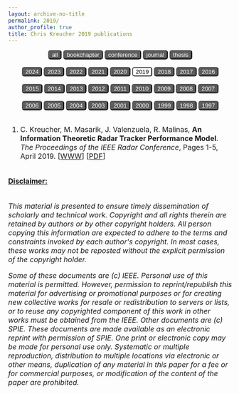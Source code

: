 ```yaml
---
layout: archive-no-title
permalink: 2019/
author_profile: true
title: Chris Kreucher 2019 publications
---
```


<center>
<a href="../complete-bibliography/"><button type="button" class="btn" style="background-color:#5C5C5C;color:#ffffff;outline:none;border-radius:5px"> all </button></a>
<a href="../bookchapter/"><button type="button" class="btn" style="background-color:#5C5C5C;color:#ffffff;outline:none;border-radius:5px"> bookchapter</button></a>
<a href="../conference/"><button type="button" class="btn" style="background-color:#5C5C5C;color:#ffffff;outline:none;border-radius:5px"> conference</button></a>
<a href="../journal/"><button type="button" class="btn" style="background-color:#5C5C5C;color:#ffffff;outline:none;border-radius:5px"> journal</button></a>
<a href="../thesis/"><button type="button" class="btn" style="background-color:#5C5C5C;color:#ffffff;outline:none;border-radius:5px"> thesis</button></a>
</center>
<br>
<center>
<a href="../2024/"><button type="button" class="btn" style="background-color:#5C5C5C;color:#ffffff;outline:none;border-radius:5px"> 2024</button></a>
<a href="../2023/"><button type="button" class="btn" style="background-color:#5C5C5C;color:#ffffff;outline:none;border-radius:5px"> 2023</button></a>
<a href="../2022/"><button type="button" class="btn" style="background-color:#5C5C5C;color:#ffffff;outline:none;border-radius:5px"> 2022</button></a>
<a href="../2021/"><button type="button" class="btn" style="background-color:#5C5C5C;color:#ffffff;outline:none;border-radius:5px"> 2021</button></a>
<a href="../2020/"><button type="button" class="btn" style="background-color:#5C5C5C;color:#ffffff;outline:none;border-radius:5px"> 2020</button></a>
<a href="../2019/"><button type="button" class="button button3" style="background-color:#ffffff;color:#000000;outline:none;border-radius:5px"> 2019</button></a>
<a href="../2018/"><button type="button" class="btn" style="background-color:#5C5C5C;color:#ffffff;outline:none;border-radius:5px"> 2018</button></a>
<a href="../2017/"><button type="button" class="btn" style="background-color:#5C5C5C;color:#ffffff;outline:none;border-radius:5px"> 2017</button></a>
<a href="../2016/"><button type="button" class="btn" style="background-color:#5C5C5C;color:#ffffff;outline:none;border-radius:5px"> 2016</button></a><br><br>
<a href="../2015/"><button type="button" class="btn" style="background-color:#5C5C5C;color:#ffffff;outline:none;border-radius:5px"> 2015</button></a>
<a href="../2014/"><button type="button" class="btn" style="background-color:#5C5C5C;color:#ffffff;outline:none;border-radius:5px"> 2014</button></a>
<a href="../2013/"><button type="button" class="btn" style="background-color:#5C5C5C;color:#ffffff;outline:none;border-radius:5px"> 2013</button></a>
<a href="../2012/"><button type="button" class="btn" style="background-color:#5C5C5C;color:#ffffff;outline:none;border-radius:5px"> 2012</button></a>
<a href="../2011/"><button type="button" class="btn" style="background-color:#5C5C5C;color:#ffffff;outline:none;border-radius:5px"> 2011</button></a>
<a href="../2010/"><button type="button" class="btn" style="background-color:#5C5C5C;color:#ffffff;outline:none;border-radius:5px"> 2010</button></a>
<a href="../2009/"><button type="button" class="btn" style="background-color:#5C5C5C;color:#ffffff;outline:none;border-radius:5px"> 2009</button></a>
<a href="../2008/"><button type="button" class="btn" style="background-color:#5C5C5C;color:#ffffff;outline:none;border-radius:5px"> 2008</button></a>
<a href="../2007/"><button type="button" class="btn" style="background-color:#5C5C5C;color:#ffffff;outline:none;border-radius:5px"> 2007</button></a><br><br>
<a href="../2006/"><button type="button" class="btn" style="background-color:#5C5C5C;color:#ffffff;outline:none;border-radius:5px"> 2006</button></a>
<a href="../2005/"><button type="button" class="btn" style="background-color:#5C5C5C;color:#ffffff;outline:none;border-radius:5px"> 2005</button></a>
<a href="../2004/"><button type="button" class="btn" style="background-color:#5C5C5C;color:#ffffff;outline:none;border-radius:5px"> 2004</button></a>
<a href="../2003/"><button type="button" class="btn" style="background-color:#5C5C5C;color:#ffffff;outline:none;border-radius:5px"> 2003</button></a>
<a href="../2001/"><button type="button" class="btn" style="background-color:#5C5C5C;color:#ffffff;outline:none;border-radius:5px"> 2001</button></a>
<a href="../2000/"><button type="button" class="btn" style="background-color:#5C5C5C;color:#ffffff;outline:none;border-radius:5px"> 2000</button></a>
<a href="../1999/"><button type="button" class="btn" style="background-color:#5C5C5C;color:#ffffff;outline:none;border-radius:5px"> 1999</button></a>
<a href="../1998/"><button type="button" class="btn" style="background-color:#5C5C5C;color:#ffffff;outline:none;border-radius:5px"> 1998</button></a>
<a href="../1997/"><button type="button" class="btn" style="background-color:#5C5C5C;color:#ffffff;outline:none;border-radius:5px"> 1997</button></a>
<br><br>
</center><font size="-0.5">
<ol id = "reverse_numbering">
<li>
 C. Kreucher,  M. Masarik,  J. Valenzuela,  R. Malinas, <b>An Information Theoretic Radar Tracker Performance Model</b>. <em>The Proceedings of the IEEE Radar Conference</em>,  Pages 1-5, April 2019. [<a href = "http://doi.org/10.1109/RADAR.2019.8835682">WWW</a>] [<a href="../papers/2019IEEE_RadarCon.pdf">PDF</a>]
</li>
<br>
</ol>
<script type="text/javascript">
var reverse=document.getElementById('reverse_numbering');
reverse.style.listStyle='none';
reverse.style.textIndent='-23px';
var li=reverse.getElementsByTagName('li');
for(var i=0; i<li.length; i++){
li[i].insertBefore(document.createTextNode(li.length-i+'. '), li[i].firstChild);}
</script>
<u><b>Disclaimer:</b></u><br><br>
<p><em>
This material is presented to ensure timely dissemination of scholarly and 
        technical work. Copyright and all rights therein are retained by authors or by other copyright holders.
        All person copying this information are expected to adhere to the terms and constraints invoked by each 
        author's copyright. In most cases, these works may not be reposted without the explicit permission of 
        the copyright holder. 
</em></p>
<p><em>
Some of these documents are (c) IEEE. Personal use of this material is permitted. However, 
        permission to reprint/republish this material for advertising or promotional purposes or for creating 
        new collective works for resale or redistribution to servers or lists, or to reuse any copyrighted
        component of this work in other works must be obtained from the IEEE.
Other documents are (c) SPIE. These documents are made available as an electronic reprint with 
        permission of SPIE. One print or electronic copy may be made for personal use only. Systematic or multiple 
        reproduction, distribution to multiple locations via electronic or other means, duplication of any material 
        in this paper for a fee or for commercial purposes, or modification of the content of the paper are prohibited.
</em></p>
